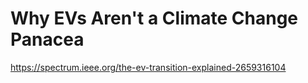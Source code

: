 # Why EVs Aren't a Climate Change Panacea 
 <https://spectrum.ieee.org/the-ev-transition-explained-2659316104>
